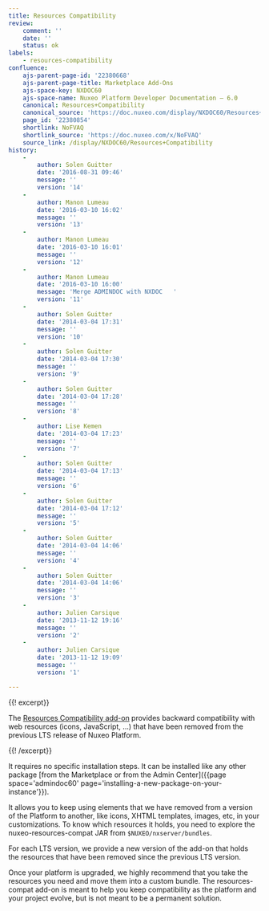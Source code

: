 ```yaml
---
title: Resources Compatibility
review:
    comment: ''
    date: ''
    status: ok
labels:
    - resources-compatibility
confluence:
    ajs-parent-page-id: '22380668'
    ajs-parent-page-title: Marketplace Add-Ons
    ajs-space-key: NXDOC60
    ajs-space-name: Nuxeo Platform Developer Documentation — 6.0
    canonical: Resources+Compatibility
    canonical_source: 'https://doc.nuxeo.com/display/NXDOC60/Resources+Compatibility'
    page_id: '22380854'
    shortlink: NoFVAQ
    shortlink_source: 'https://doc.nuxeo.com/x/NoFVAQ'
    source_link: /display/NXDOC60/Resources+Compatibility
history:
    - 
        author: Solen Guitter
        date: '2016-08-31 09:46'
        message: ''
        version: '14'
    - 
        author: Manon Lumeau
        date: '2016-03-10 16:02'
        message: ''
        version: '13'
    - 
        author: Manon Lumeau
        date: '2016-03-10 16:01'
        message: ''
        version: '12'
    - 
        author: Manon Lumeau
        date: '2016-03-10 16:00'
        message: 'Merge ADMINDOC with NXDOC   '
        version: '11'
    - 
        author: Solen Guitter
        date: '2014-03-04 17:31'
        message: ''
        version: '10'
    - 
        author: Solen Guitter
        date: '2014-03-04 17:30'
        message: ''
        version: '9'
    - 
        author: Solen Guitter
        date: '2014-03-04 17:28'
        message: ''
        version: '8'
    - 
        author: Lise Kemen
        date: '2014-03-04 17:23'
        message: ''
        version: '7'
    - 
        author: Solen Guitter
        date: '2014-03-04 17:13'
        message: ''
        version: '6'
    - 
        author: Solen Guitter
        date: '2014-03-04 17:12'
        message: ''
        version: '5'
    - 
        author: Solen Guitter
        date: '2014-03-04 14:06'
        message: ''
        version: '4'
    - 
        author: Solen Guitter
        date: '2014-03-04 14:06'
        message: ''
        version: '3'
    - 
        author: Julien Carsique
        date: '2013-11-12 19:16'
        message: ''
        version: '2'
    - 
        author: Julien Carsique
        date: '2013-11-12 19:09'
        message: ''
        version: '1'

---
```

{{! excerpt}}

The&nbsp;[Resources Compatibility add-on](https://connect.nuxeo.com/nuxeo/site/marketplace/package/resources-compat) provides backward compatibility with web resources (icons, JavaScript, ...) that have been removed from the previous LTS release of Nuxeo Platform.

{{! /excerpt}}

It requires no specific installation steps. It can be installed like any other package&nbsp;[from the Marketplace or from the Admin Center]({{page space='admindoc60' page='installing-a-new-package-on-your-instance'}}).

It allows you to keep using elements that we have removed from a version of the Platform to another, like icons, XHTML templates, images, etc, in your customizations. To know which resources it holds, you need to explore the nuxeo-resources-compat JAR from `$NUXEO/nxserver/bundles`.

For each LTS version, we provide a new version of the add-on that holds the resources that have been removed since the previous LTS version.

Once your platform is upgraded, we highly recommend that you take the resources you need and move them into a custom bundle. The resources-compat add-on is meant to help you keep compatibility as the platform and your project evolve, but is not meant to be a permanent solution.